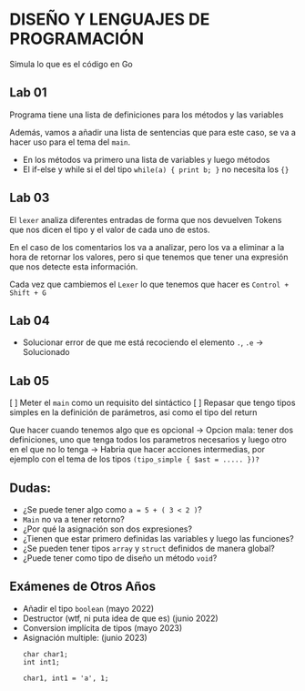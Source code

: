 # DISEÑO Y LENGUAJES DE PROGRAMACIÓN

Simula lo que es el código en Go

## Lab 01
Programa tiene una lista de definiciones para los métodos y las variables

Además, vamos a añadir una lista de sentencias que para este caso, se va a hacer uso para el tema del `main`. 

- En los métodos va primero una lista de variables y luego métodos
- El if-else y while si el del tipo `while(a) { print b; }` no necesita los `{}`

## Lab 03
El `lexer` analiza diferentes entradas de forma que nos devuelven Tokens que nos dicen el tipo y el valor de cada uno 
de estos.

En el caso de los comentarios los va a analizar, pero los va a eliminar a la hora de retornar los valores, pero si 
que tenemos que tener una expresión que nos detecte esta información.

Cada vez que cambiemos el `Lexer` lo que tenemos que hacer es `Control + Shift + G`

## Lab 04
- Solucionar error de que me está recociendo el elemento `.`, `.e`   -> Solucionado

## Lab 05
[ ] Meter el `main` como un requisito del sintáctico
[ ] Repasar que tengo tipos simples en la definición de parámetros, asi como el tipo del return 

Que hacer cuando tenemos algo que es opcional
  -> Opcion mala: tener dos definiciones, uno que tenga todos los parametros necesarios y luego otro en el que no lo tenga
  -> Habria que hacer acciones intermedias, por ejemplo con el tema de los tipos `(tipo_simple { $ast = ..... })?`

## Dudas: 
- ¿Se puede tener algo como `a = 5 + ( 3 < 2 )`?
- `Main` no va a tener retorno?
- ¿Por qué la asignación son dos expresiones?
- ¿Tienen que estar primero definidas las variables y luego las funciones?
- ¿Se pueden tener tipos `array` y `struct` definidos de manera global? 
- ¿Puede tener como tipo de diseño un método `void`? 

## Exámenes de Otros Años
- Añadir el tipo `boolean` (mayo 2022) 
- Destructor (wtf, ni puta idea de que es) (junio 2022)
- Conversion implícita de tipos (mayo 2023)
- Asignación multiple: (junio 2023)
  ```
  char char1;
  int int1;
   
  char1, int1 = 'a', 1;
  ```